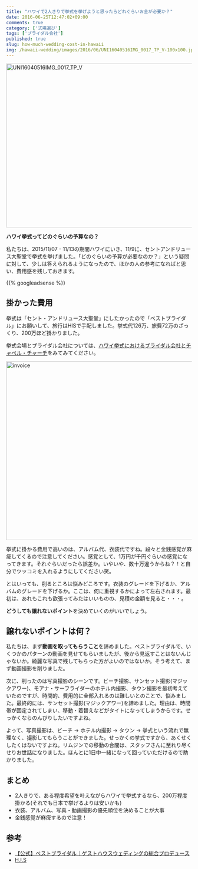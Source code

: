 ```yaml
---
title: "ハワイで2人きりで挙式を挙げようと思ったらどれぐらいお金が必要か？"
date: 2016-06-25T12:47:02+09:00
comments: true
category: ['式場選び']
tags: ['ブライダル会社']
published: true
slug: how-much-wedding-cost-in-hawaii
img: /hawaii-wedding/images/2016/06/UNI16040516IMG_0017_TP_V-100x100.jpg
---
```


<img src="/hawaii-wedding/images/2016/06/UNI16040516IMG_0017_TP_V-1024x712.jpg" alt="UNI16040516IMG_0017_TP_V" width="640" height="445" class="aligncenter size-large wp-image-161" />

**ハワイ挙式ってどのぐらいの予算なの？**

私たちは、2015/11/07 - 11/13の期間ハワイにいき、11/9に、セントアンドリュース大聖堂で挙式を挙げました。「どのぐらいの予算が必要なのか？」という疑問に対して、少しは答えられるようになったので、ほかの人の参考になればと思い、費用感を残しておきます。

<!--more-->
{{% googleadsense %}}


## 掛かった費用

挙式は「セント・アンドリュース大聖堂」にしたかったので「ベストブライダル」にお願いして、旅行はHISで手配しました。挙式代126万、旅費72万のざっくり、200万ほど掛かりました。

挙式会場とブライダル会社については、[ハワイ挙式におけるブライダル会社とチャペル・チャーチ](https://icossa.com/hawaii-wedding/bridal-company-has-chapel-and-church/)をみてみてください。

<img src="/hawaii-wedding/images/2016/06/invoice.png" alt="invoice" width="702" height="485" class="aligncenter size-full wp-image-148" />

挙式に掛かる費用で高いのは、アルバム代、衣装代ですね。段々と金銭感覚が麻痺してくるので注意してください。感覚として、1万円が千円ぐらいの感覚になってきます。それぐらいだったら誤差か。いやいや、数十万違うからね？！と自分でツッコミを入れるようにしてください笑。

とはいっても、削るところは悩みどころです。衣装のグレードを下げるか、アルバムのグレードを下げるか。ここは、何に重視するかによって左右されます。最初は、あれもこれも欲張ってみたはいいものの、見積の金額を見ると・・・。

**どうしても譲れないポイント**を決めていくのがいいでしょう。


## 譲れないポイントは何？

私たちは、まず**動画を取ってもらうこと**を諦めました。ベストブライダルで、いくつかのパターンの動画を見せてもらいましたが、後から見返すことはないんじゃないか。綺麗な写真で残してもらった方がよいのではないか。そう考えて、まず動画撮影を削りました。

次に、削ったのは写真撮影のシーンです。ビーチ撮影、サンセット撮影(マジックアワー)、モアナ・サーフライダーのホテル内撮影、タウン撮影を最初考えていたのですが、時間的、費用的に全部入れるのは難しいとのことで、悩みました。最終的には、サンセット撮影(マジックアワー)を諦めました。理由は、時間帯が固定されてしまい、移動・着替えなどがタイトになってしまうからです。せっかくならのんびりしたいですよね。

よって、写真撮影は、ビーチ -> ホテル内撮影 -> タウン -> 挙式という流れで無理なく、撮影してもらうことができました。せっかくの挙式ですから、あくせくしたくはないですよね。リムジンでの移動の合間は、スタッフさんに至れり尽くせりお世話になりました。ほんとに1日中一緒になって回っていただけるので助かりました。


## まとめ

- 2人きりで、ある程度希望を叶えながらハワイで挙式するなら、200万程度掛かる(それでも日本で挙げるよりは安いかも)
- 衣装、アルバム、写真・動画撮影の優先順位を決めることが大事
- 金銭感覚が麻痺するので注意！



## 参考

- [【公式】ベストブライダル｜ゲストハウスウェディングの総合プロデュース](http://www.bestbridal.co.jp/)
- <a href="//ck.jp.ap.valuecommerce.com/servlet/referral?sid=3297538&pid=884184736&vc_url=http%3A%2F%2Fwww.his-j.com%2Fdst%2Fhawaii.htm" target="_blank" rel="nofollow"><img src="//ad.jp.ap.valuecommerce.com/servlet/gifbanner?sid=3297538&pid=884184736" height="1" width="0" border="0">H.I.S</a>
